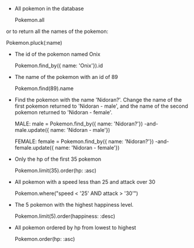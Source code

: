 - All pokemon in the database

  Pokemon.all

or to return all the names of the pokemon:

  Pokemon.pluck(:name)

- The id of the pokemon named Onix

  Pokemon.find_by({ name: 'Onix'}).id

- The name of the pokemon with an id of 89

  Pokemon.find(89).name

- Find the pokemon with the name 'Nidoran?'. Change the name of the
    first pokemon returned to 'Nidoran - male', and the name of the
    second pokemon returned to 'Nidoran - female'.

  MALE:
  male = Pokemon.find_by({ name: 'Nidoran?'})
  -and-
  male.update({ name: 'Nidoran - male'})  

  FEMALE:
  female = Pokemon.find_by({ name: 'Nidoran?'})
  -and-
  female.update({ name: 'Nidoran - female'})


- Only the hp of the first 35 pokemon

  Pokemon.limit(35).order(hp: :asc)

- All pokemon with a speed less than 25 and attack over 30

  Pokemon.where("speed < '25' AND attack > '30'")

- The 5 pokemon with the highest happiness level.

  Pokemon.limit(5).order(happiness: :desc)

- All pokemon ordered by hp from lowest to highest

  Pokemon.order(hp: :asc)
